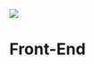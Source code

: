 <html>
  <head>
  </head>
  <body>
    <img src="https://media.discordapp.net/attachments/1041599699397914644/1074943779955539968/c0ada714b7573220-.gif?width=1079&height=564">
    <h1>Front-End</h1>
  </body>
  </html>
  
